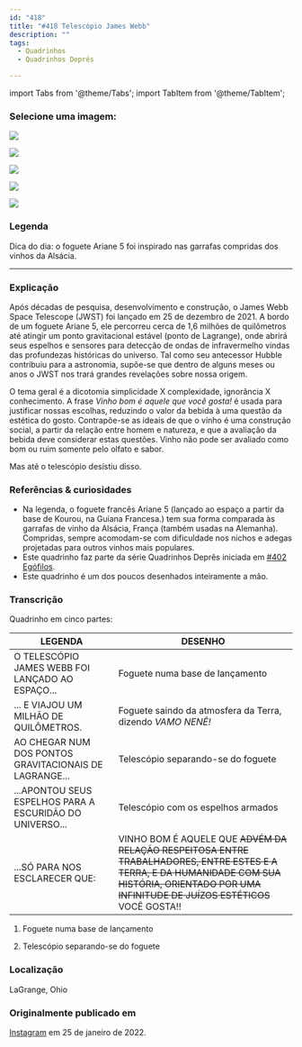 ```yaml
---
id: "418"
title: "#418 Telescópio James Webb"
description: ""
tags:
  - Quadrinhos
  - Quadrinhos Deprês

---
```


import Tabs from '@theme/Tabs';
import TabItem from '@theme/TabItem';

### Selecione uma imagem: ###
<Tabs>
  <TabItem value="1" label="1" default>

![](https://bebiodicionario-com.s3.amazonaws.com/media/posts/202201/BOD418-1.png)

</TabItem>
  <TabItem value="2" label="2">

![](https://bebiodicionario-com.s3.amazonaws.com/media/posts/202201/BOD418-2.png)

</TabItem>
  <TabItem value="3" label="3">

![](https://bebiodicionario-com.s3.amazonaws.com/media/posts/202201/BOD418-3.png)

</TabItem>
  <TabItem value="4" label="4">

![](https://bebiodicionario-com.s3.amazonaws.com/media/posts/202201/BOD418-4.png)

</TabItem>
  <TabItem value="5" label="5">

![](https://bebiodicionario-com.s3.amazonaws.com/media/posts/202201/BOD418-5.png)

</TabItem>

</Tabs>

### Legenda

Dica do dia: o foguete Ariane 5 foi inspirado nas garrafas compridas dos vinhos da Alsácia.

---

### Explicação

Após décadas de pesquisa, desenvolvimento e construção, o James Webb Space Telescope (JWST) foi lançado em 25 de dezembro de 2021. A bordo de um foguete Ariane 5, ele percorreu cerca de 1,6 milhões de quilômetros até atingir um ponto gravitacional estável (ponto de Lagrange), onde abrirá seus espelhos e sensores para detecção de ondas de infravermelho vindas das profundezas históricas do universo. Tal como seu antecessor Hubble contribuiu para a astronomia, supõe-se que dentro de alguns meses ou anos o JWST nos trará grandes revelações sobre nossa origem.

O tema geral é a dicotomia simplicidade X complexidade, ignorância X conhecimento. A frase *Vinho bom é aquele que você gosta!* é usada para justificar nossas escolhas, reduzindo o valor da bebida à uma questão da estética do gosto. Contrapõe-se as ideais de que o vinho é uma construção social, a partir da relação entre homem e natureza, e que a avaliação da bebida deve considerar estas questões. Vinho não pode ser avaliado como bom ou ruim somente pelo olfato e sabor.

Mas até o telescópio desistiu disso.

### Referências & curiosidades

- Na legenda, o foguete francês Ariane 5 (lançado ao espaço a partir da base de Kourou, na Guiana Francesa.) tem sua forma comparada às garrafas de vinho da Alsácia, França (também usadas na Alemanha). Compridas, sempre acomodam-se com dificuldade nos nichos e adegas projetadas para outros vinhos mais populares.
- Este quadrinho faz parte da série Quadrinhos Deprês iniciada em [#402 Egófilos](../2021/402/).
- Este quadrinho é um dos poucos desenhados inteiramente a mão.

### Transcrição

Quadrinho em cinco partes:

|LEGENDA|DESENHO|
|---|---|
|O TELESCÓPIO JAMES WEBB FOI LANÇADO AO ESPAÇO...|Foguete numa base de lançamento|
|... E VIAJOU UM MILHÃO DE QUILÔMETROS.|Foguete saindo da atmosfera da Terra, dizendo *VAMO NENÊ!*|
|AO CHEGAR NUM DOS PONTOS GRAVITACIONAIS DE LAGRANGE...|Telescópio separando-se do foguete
|...APONTOU SEUS ESPELHOS PARA A ESCURIDÃO DO UNIVERSO...|Telescópio com os espelhos armados|
|...SÓ PARA NOS ESCLARECER QUE:|VINHO BOM É AQUELE QUE ~~ADVÉM DA RELAÇÃO RESPEITOSA ENTRE TRABALHADORES, ENTRE ESTES E A TERRA, E DA HUMANIDADE COM SUA HISTÓRIA, ORIENTADO POR UMA INFINITUDE DE JUÍZOS ESTÉTICOS~~ VOCÊ GOSTA!!|

1. Foguete numa base de lançamento


3. Telescópio separando-se do foguete
### Localização

LaGrange, Ohio

### Originalmente publicado em

[Instagram](https://www.instagram.com/p/CX_5YnMrdaV/) em 25 de janeiro de 2022.
